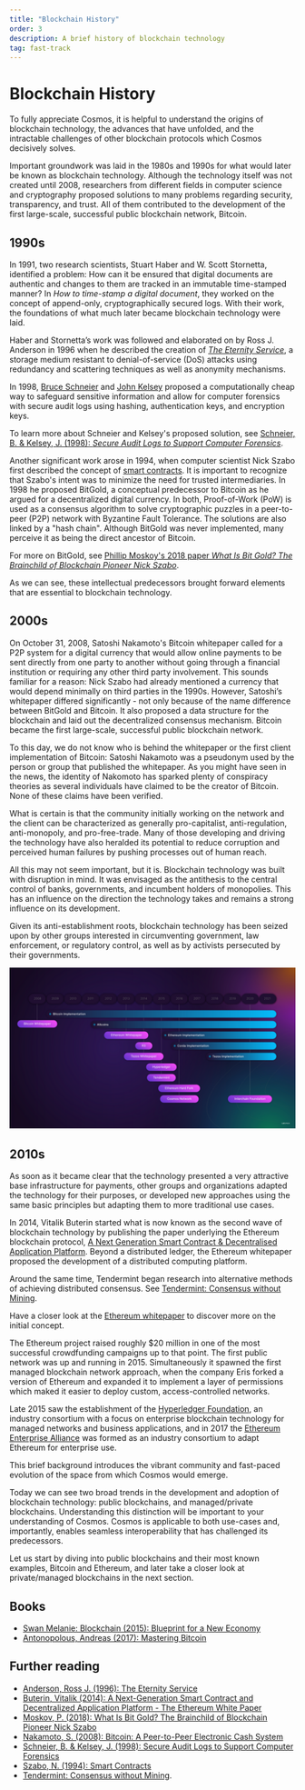 ```yaml
---
title: "Blockchain History"
order: 3
description: A brief history of blockchain technology
tag: fast-track
---
```


# Blockchain History

To fully appreciate Cosmos, it is helpful to understand the origins of blockchain technology, the advances that have unfolded, and the intractable challenges of other blockchain protocols which Cosmos decisively solves.

Important groundwork was laid in the 1980s and 1990s for what would later be known as blockchain technology. Although the technology itself was not created until 2008, researchers from different fields in computer science and cryptography proposed solutions to many problems regarding security, transparency, and trust. All of them contributed to the development of the first large-scale, successful public blockchain network, Bitcoin.

## 1990s

In 1991, two research scientists, Stuart Haber and W. Scott Stornetta, identified a problem: How can it be ensured that digital documents are authentic and changes to them are tracked in an immutable time-stamped manner? In *How to time-stamp a digital document*, they worked on the concept of append-only, cryptographically secured logs. With their work, the foundations of what much later became blockchain technology were laid.

Haber and Stornetta’s work was followed and elaborated on by Ross J. Anderson in 1996 when he described the creation of [*The Eternity Service*](https://www.cl.cam.ac.uk/~rja14/Papers/eternity.pdf), a storage medium resistant to denial-of-service (DoS) attacks using redundancy and scattering techniques as well as anonymity mechanisms.

In 1998, [Bruce Schneier](https://www.schneier.com/crypto-gram/) and [John Kelsey](https://www.nist.gov/people/john-m-kelsey) proposed a computationally cheap way to safeguard sensitive information and allow for computer forensics with secure audit logs using hashing, authentication keys, and encryption keys.

<HighlightBox type="tip">

To learn more about Schneier and Kelsey's proposed solution, see [Schneier, B. & Kelsey, J. (1998): *Secure Audit Logs to Support Computer Forensics*](https://www.schneier.com/academic/paperfiles/paper-auditlogs.pdf).

</HighlightBox>

Another significant work arose in 1994, when computer scientist Nick Szabo first described the concept of [smart contracts](http://www.fon.hum.uva.nl/rob/Courses/InformationInSpeech/CDROM/Literature/LOTwinterschool2006/szabo.best.vwh.net/smart.contracts.html). It is important to recognize that Szabo's intent was to minimize the need for trusted intermediaries. In 1998 he proposed BitGold, a conceptual predecessor to Bitcoin as he argued for a decentralized digital currency. In both, Proof-of-Work (PoW) is used as a consensus algorithm to solve cryptographic puzzles in a peer-to-peer (P2P) network with Byzantine Fault Tolerance. The solutions are also linked by a "hash chain". Although BitGold was never implemented, many perceive it as being the direct ancestor of Bitcoin.

<HighlightBox type="tip">

For more on BitGold, see [Phillip Moskoy's 2018 paper *What Is Bit Gold? The Brainchild of Blockchain Pioneer Nick Szabo*](https://coincentral.com/what-is-bit-gold-the-brainchild-of-blockchain-pioneer-nick-szabo/).

</HighlightBox>

As we can see, these intellectual predecessors brought forward elements that are essential to blockchain technology.

## 2000s

On October 31, 2008, Satoshi Nakamoto's Bitcoin whitepaper called for a P2P system for a digital currency that would allow online payments to be sent directly from one party to another without going through a financial institution or requiring any other third party involvement. This sounds familiar for a reason: Nick Szabo had already mentioned a currency that would depend minimally on third parties in the 1990s. However, Satoshi’s whitepaper differed significantly - not only because of the name difference between BitGold and Bitcoin. It also proposed a data structure for the blockchain and laid out the decentralized consensus mechanism. Bitcoin became the first large-scale, successful public blockchain network.

<ExpansionPanel title="Who is Satoshi Nakamoto? The disruptive origins of blockchain">

To this day, we do not know who is behind the whitepaper or the first client implementation of Bitcoin: Satoshi Nakamoto was a pseudonym used by the person or group that published the whitepaper. As you might have seen in the news, the identity of Nakomoto has sparked plenty of conspiracy theories as several individuals have claimed to be the creator of Bitcoin. None of these claims have been verified.

What is certain is that the community initially working on the network and the client can be characterized as generally pro-capitalist, anti-regulation, anti-monopoly, and pro-free-trade. Many of those developing and driving the technology have also heralded its potential to reduce corruption and perceived human failures by pushing processes out of human reach.

All this may not seem important, but it is. Blockchain technology was built with disruption in mind. It was envisaged as the antithesis to the central control of banks, governments, and incumbent holders of monopolies. This has an influence on the direction the technology takes and remains a strong influence on its development.

Given its anti-establishment roots, blockchain technology has been seized upon by other groups interested in circumventing government, law enforcement, or regulatory control, as well as by activists persecuted by their governments.

</ExpansionPanel>

![Historic timeline of blockchain technology](/academy/0.0-B9lab-Blockchains/images/timeline.png)

## 2010s

As soon as it became clear that the technology presented a very attractive base infrastructure for payments, other groups and organizations adapted the technology for their purposes, or developed new approaches using the same basic principles but adapting them to more traditional use cases.

In 2014, Vitalik Buterin started what is now known as the second wave of blockchain technology by publishing the paper underlying the Ethereum blockchain protocol, [A Next Generation Smart Contract & Decentralised Application Platform](https://github.com/ethereum/wiki/wiki/White-Paper). Beyond a distributed ledger, the Ethereum whitepaper proposed the development of a distributed computing platform.

Around the same time, Tendermint began research into alternative methods of achieving distributed consensus. See [Tendermint: Consensus without Mining](https://tendermint.com/static/docs/tendermint.pdf).

<HighlightBox type="tip">

Have a closer look at the [Ethereum whitepaper](https://github.com/ethereum/wiki/wiki/White-Paper) to discover more on the initial concept.

</HighlightBox>

The Ethereum project raised roughly $20 million in one of the most successful crowdfunding campaigns up to that point. The first public network was up and running in 2015. Simultaneously it spawned the first managed blockchain network approach, when the company Eris forked a version of Ethereum and expanded it to implement a layer of permissions which maked it easier to deploy custom, access-controlled networks.

Late 2015 saw the establishment of the [Hyperledger Foundation](https://www.hyperledger.org/), an industry consortium with a focus on enterprise blockchain technology for managed networks and business applications, and in 2017 the [Ethereum Enterprise Alliance](https://entethalliance.org/) was formed as an industry consortium to adapt Ethereum for enterprise use.

This brief background introduces the vibrant community and fast-paced evolution of the space from which Cosmos would emerge.

Today we can see two broad trends in the development and adoption of blockchain technology: public blockchains, and managed/private blockchains. Understanding this distinction will be important to your understanding of Cosmos. Cosmos is applicable to both use-cases and, importantly, enables seamless interoperability that has challenged its predecessors.

Let us start by diving into public blockchains and their most known examples, Bitcoin and Ethereum, and later take a closer look at private/managed blockchains in the next section.

<HighlightBox type="reading">

## Books

* [Swan Melanie: Blockchain (2015): Blueprint for a New Economy](https://www.amazon.co.uk/Blockchain-Blueprint-Economy-Melanie-Swan/dp/1491920491)
* [Antonopolous, Andreas (2017): Mastering Bitcoin](https://bitcoinbook.info/)

## Further reading

* [Anderson, Ross J. (1996): The Eternity Service](https://www.cl.cam.ac.uk/~rja14/Papers/eternity.pdf)
* [Buterin, Vitalik (2014): A Next-Generation Smart Contract and Decentralized Application Platform - The Ethereum White Paper](https://github.com/ethereum/wiki/wiki/White-Paper)
* [Moskov, P. (2018): What Is Bit Gold? The Brainchild of Blockchain Pioneer Nick Szabo](https://coincentral.com/what-is-bit-gold-the-brainchild-of-blockchain-pioneer-nick-szabo/)
* [Nakamoto, S. (2008): Bitcoin: A Peer-to-Peer Electronic Cash System](https://bitcoin.org/bitcoin.pdf)
* [Schneier, B. & Kelsey, J. (1998): Secure Audit Logs to Support Computer Forensics](https://www.schneier.com/academic/paperfiles/paper-auditlogs.pdf)
* [Szabo, N. (1994): Smart Contracts](http://www.fon.hum.uva.nl/rob/Courses/InformationInSpeech/CDROM/Literature/LOTwinterschool2006/szabo.best.vwh.net/smart.contracts.html)
* [Tendermint: Consensus without Mining](https://tendermint.com/static/docs/tendermint.pdf).
    
</HighlightBox>
